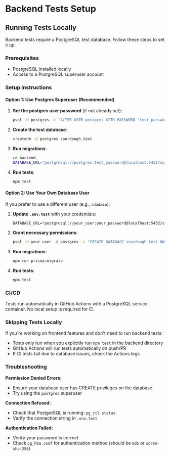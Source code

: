 # Backend Tests Setup

## Running Tests Locally

Backend tests require a PostgreSQL test database. Follow these steps to set it up:

### Prerequisites

- PostgreSQL installed locally
- Access to a PostgreSQL superuser account

### Setup Instructions

#### Option 1: Use Postgres Superuser (Recommended)

1. **Set the postgres user password** (if not already set):
   ```bash
   psql -U postgres -c "ALTER USER postgres WITH PASSWORD 'test_password';"
   ```

2. **Create the test database**:
   ```bash
   createdb -U postgres sourdough_test
   ```

3. **Run migrations**:
   ```bash
   cd backend
   DATABASE_URL="postgresql://postgres:test_password@localhost:5432/sourdough_test" npx prisma migrate deploy
   ```

4. **Run tests**:
   ```bash
   npm test
   ```

#### Option 2: Use Your Own Database User

If you prefer to use a different user (e.g., `sdadmin`):

1. **Update `.env.test`** with your credentials:
   ```
   DATABASE_URL="postgresql://your_user:your_password@localhost:5432/sourdough_test"
   ```

2. **Grant necessary permissions**:
   ```bash
   psql -U your_user -d postgres -c "CREATE DATABASE sourdough_test OWNER your_user;"
   ```

3. **Run migrations**:
   ```bash
   npm run prisma:migrate
   ```

4. **Run tests**:
   ```bash
   npm test
   ```

### CI/CD

Tests run automatically in GitHub Actions with a PostgreSQL service container. No local setup is required for CI.

### Skipping Tests Locally

If you're working on frontend features and don't need to run backend tests:

- Tests only run when you explicitly run `npm test` in the backend directory
- GitHub Actions will run tests automatically on push/PR
- If CI tests fail due to database issues, check the Actions logs

### Troubleshooting

**Permission Denied Errors:**
- Ensure your database user has CREATE privileges on the database
- Try using the `postgres` superuser

**Connection Refused:**
- Check that PostgreSQL is running: `pg_ctl status`
- Verify the connection string in `.env.test`

**Authentication Failed:**
- Verify your password is correct
- Check `pg_hba.conf` for authentication method (should be `md5` or `scram-sha-256`)
